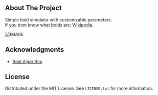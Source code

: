 ## About The Project
Simple boid simulator with customizable parameters.  
If you dont know what boids are: [Wikipedia](https://en.wikipedia.org/wiki/Boids).

![IMAGE](https://cloud-33rur3uxt-hack-club-bot.vercel.app/0screenshot_2024-12-18_140457.png)

## Acknowledgments
* [Boid Algorithm](https://people.ece.cornell.edu/land/courses/ece4760/labs/s2021/Boids/Boids.html#:~:text=Boids%20is%20an%20artificial%20life,very%20simple%20set%20of%20rules.)

## License
Distributed under the MIT License. See `LICENSE.txt` for more information.

